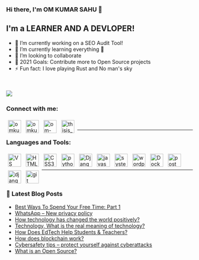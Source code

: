 ### Hi there, I'm OM KUMAR SAHU 👋

## I'm a LEARNER AND A DEVLOPER!

- 🔭 I’m currently working on a SEO Audit Tool!
- 🌱 I’m currently learning everything 🤣
- 👯 I’m looking to collaborate
- 🥅 2021 Goals: Contribute more to Open Source projects
- ⚡ Fun fact: I love playing Rust and No man's sky


<br>

<p align=left>  
  <img align=center src="https://github-readme-stats.vercel.app/api?username=omkumar01&show_icons=true&theme=highcontrast">
</p>



### Connect with me:

[<img align="left" style =" padding:5px;" alt="omkumar01 | Github" width="35px" src="https://cdn.jsdelivr.net/npm/simple-icons@v3/icons/github.svg" />][github]
[<img align="left" style =" padding:5px;" alt="omkumar01 | Twitter" width="35px" src="https://cdn.jsdelivr.net/npm/simple-icons@v3/icons/twitter.svg" />][twitter]
[<img align="left" style =" padding:5px;" alt="om-sahu | LinkedIn" width="35px" src="https://cdn.jsdelivr.net/npm/simple-icons@v3/icons/linkedin.svg" />][linkedin]
[<img align="left" style =" padding:5px;" alt="thisis_om | Instagram" width="35px" src="https://cdn.jsdelivr.net/npm/simple-icons@v3/icons/instagram.svg" />][instagram]

<br/>

---

### Languages and Tools:

[<img align="left" style =" padding:5px;" alt="VS Code" width="35px" src="https://img.icons8.com/dusk/64/000000/visual-studio-code-insides.png" />][dead]

[<img align="left" style =" padding:5px;" alt="HTML5" width="35px" src="https://img.icons8.com/dusk/64/000000/html-5.png"/>][dead]

[<img align="left" style =" padding:5px;" alt="CSS3" width="35px" src="https://img.icons8.com/dusk/64/000000/css3.png" />][dead]

[<img align="left" style =" padding:5px;" alt="python" width="35px" src="https://img.icons8.com/dusk/64/000000/python.png" />][dead]

[<img align="left" style =" padding:5px;" alt="Django" width="35px" src="https://img.icons8.com/color/48/000000/django.png" />][dead]

[<img align="left" style =" padding:5px;" alt="javascript" width="35px" src="https://img.icons8.com/dusk/64/000000/javascript.png" />][dead]

[<img align="left" style =" padding:5px;"  alt="system administration" width="35px" src="https://img.icons8.com/dusk/64/000000/server.png" />][dead]

[<img align="left" style =" padding:5px;" alt="wordpress" width="35px" src="https://img.icons8.com/dusk/64/000000/wordpress.png" />][dead]

[<img align="left" style =" padding:5px;" alt="Docker" width="35px" src="https://img.icons8.com/color/48/000000/docker.png" />][dead]

[<img align="left" style =" padding:5px;" alt="postman" width="35px" src="https://img.icons8.com/dusk/64/000000/postman-api.png" />][dead]

[<img align="left" style =" padding:5px;" alt="django rest api" width="35px" src="https://img.icons8.com/nolan/64/api-settings.png" />][dead]

[<img align="left" style =" padding:5px;" alt="git" width="35px" src="https://img.icons8.com/color/48/000000/git.png" />][dead]

<br />

<br />

---
<br/>

### 📕 Latest Blog Posts

- [Best Ways To Spend Your Free Time: Part 1](https://heapoftech.live/uncategorized/best-ways-to-spend-your-free-time/)
- [WhatsApp – New privacy policy](https://heapoftech.live/uncategorized/whatsapp-new-privacy-policy/)
- [How technology has changed the world positively?](https://heapoftech.live/technologies/how-technology-has-changed-the-world/)
- [Technology, What is the real meaning of technology?](https://heapoftech.live/technologies/the-real-meaning-of-technology/)
- [How Does EdTech Help Students & Teachers?](https://heapoftech.live/technologies/edtech/)
- [How does blockchain work?](https://heapoftech.live/cryptography-and-blockchain/blockchain/)
- [Cybersafety tips – protect yourself against cyberattacks](https://heapoftech.live/security/cyber-security/)
- [What is an Open Source?](https://heapoftech.live/open-source/open-source-contribution/)


[github]: https://github.com/omkumar01
[twitter]: https://twitter.com/thisisom1
[instagram]: https://www.instagram.com/thisis_om_
[linkedin]: https://linkedin.com/in/thisisom
[dead]: #
